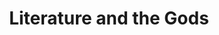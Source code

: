 ---
"\uFEFFauthor_sort": Calasso, Roberto
authors: Roberto Calasso
comments: ''
cover: "/Users/Raman/Calibre Library/Roberto Calasso/Literature and the Gods (214)/cover.jpg"
formats: mobi
id: '214'
identifiers: ''
isbn: ''
languages: ''
library_name: Calibre Library
pubdate: '0101-01-01T09:00:00+09:00'
publisher: ''
rating: ''
series: ''
series_index: '1.0'
size: '1487844'
tags: ''
timestamp: '0101-01-01T09:00:00+09:00'
title: Literature and the Gods
title_sort: Literature and the Gods
uuid: a2ef1a42-2f10-4cdc-a744-f743b7d0b3cd
"#format": MOBI
layout: book
link: false
---